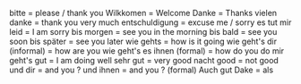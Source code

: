 bitte = please / thank you
Wilkkomen = Welcome
Danke = Thanks
vielen danke = thank you very much
entschuldigung = excuse me / sorry
es tut mir leid = I am sorry
bis morgen = see you in the morning
bis bald = see you soon
bis später  = see you later
wie gehts = how is it going
wie geht's dir (informal) = how are you
wie geht's es ihnen (formal) = how do you do
mir geht's gut = I am doing well
sehr gut = very good
nacht good = not good
und dir = and you ?
und ihnen = and you ? (formal)
Auch gut Dake = als
